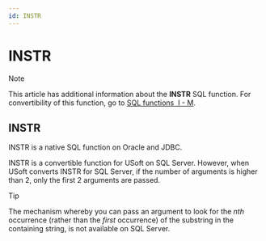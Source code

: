 ```yaml
---
id: INSTR
---
```


# INSTR



> [!NOTE]
> This article has additional information about the **INSTR** SQL function.
> For convertibility of this function, go to [SQL functions  I - M](/docs/Modeller%20and%20Rules%20Engine/SQL%20functions/SQL%20functions%20IM.md).

## **INSTR**

INSTR is a native SQL function on Oracle and JDBC.

INSTR is a convertible function for USoft on SQL Server. However, when USoft converts INSTR for SQL Server, if the number of arguments is higher than 2, only the first 2 arguments are passed.

> [!TIP]
> The mechanism whereby you can pass an argument to look for the *nth* occurrence (rather than the *first* occurrence) of the substring in the containing string, is not available on SQL Server.